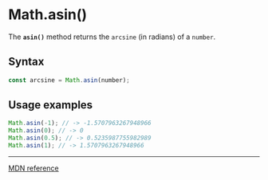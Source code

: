 # Math.asin()

The **`asin()`** method returns the `arcsine` (in radians) of a `number`.

## Syntax

```js
const arcsine = Math.asin(number);
```

## Usage examples

```js
Math.asin(-1); // -> -1.5707963267948966
Math.asin(0); // -> 0
Math.asin(0.5); // -> 0.5235987755982989
Math.asin(1); // -> 1.5707963267948966
```

---

[MDN reference](https://developer.mozilla.org/en-US/docs/Web/JavaScript/Reference/Global_Objects/Math/asin)
